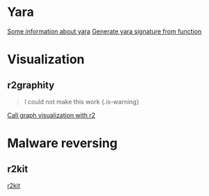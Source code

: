 <!-- TITLE: Misc helpers -->

# Yara
[Some information about yara](https://github.com/radare/radare2/blob/master/doc/yara.md)
[Generate yara signature from function](https://gist.github.com/cmatthewbrooks/ea38729ec5f69c8c7c966d3e37016020)

# Visualization
## r2graphity
> I could not make this work {.is-warning}

[Call graph visualization with r2](https://github.com/pinkflawd/r2graphity)

# Malware reversing
## r2kit
[r2kit](https://github.com/cmatthewbrooks/r2kit)